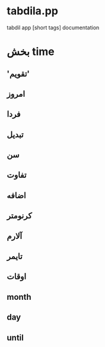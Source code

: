 # tabdila.pp
tabdil app [short tags] documentation

# بخش time

## 'تقویم'

## امروز

## فردا

## تبدیل

## سن

## تفاوت

## اضافه

## کرنومتر

## آلارم

## تایمر

## اوقات

## month

## day

## until
        
